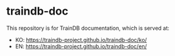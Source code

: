 # traindb-doc

This repository is for TrainDB documentation, which is served at:

* KO: https://traindb-project.github.io/traindb-doc/ko/
* EN: https://traindb-project.github.io/traindb-doc/en/
